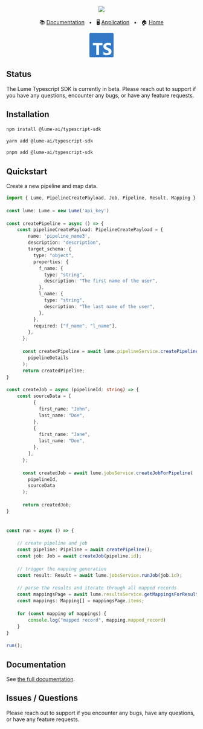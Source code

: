 <p align="center">
  <img src="https://app.lume.ai/assets/logo-256.png" width="300px">
</p>
<p align="center">
  📚
  <a href="https://docs.lume.ai/">Documentation</a>
  &nbsp;
  •
  &nbsp;
  🖥️
  <a href="https://app.lume.ai/">Application</a>
  &nbsp;
  •
  &nbsp;
  🏠
  <a href="https://www.lume.ai/">Home</a>
</p>
<p align="center">
  <img src="assets/ts-logo-128.png" width="64px">
</p>

## Status

The Lume Typescript SDK is currently in beta. 
Please reach out to support if you have any questions, encounter any bugs, or have any feature requests.

## Installation

```bash
npm install @lume-ai/typescript-sdk
```

```bash
yarn add @lume-ai/typescript-sdk
```

```bash
pnpm add @lume-ai/typescript-sdk
```

## Quickstart

Create a new pipeline and map data.

```ts
import { Lume, PipelineCreatePayload, Job, Pipeline, Result, Mapping } from '@lume-ai/typescript-sdk';

const lume: Lume = new Lume('api_key')

const createPipeline = async () => {
    const pipelineCreatePayload: PipelineCreatePayload = {
        name: 'pipeline_name3',
        description: "description",
        target_schema: {
          type: "object",
          properties: {
            f_name: {
              type: "string",
              description: "The first name of the user",
            },
            l_name: {
              type: "string",
              description: "The last name of the user",
            },
          },
          required: ["f_name", "l_name"],
        },
      };

      const createdPipeline = await lume.pipelineService.createPipeline(
        pipelineDetails
      );
      return createdPipeline;
}

const createJob = async (pipelineId: string) => {
    const sourceData = [
          {
            first_name: "John",
            last_name: "Doe",
          },
          {
            first_name: "Jane",
            last_name: "Doe",
          },
        ],
      };

      const createdJob = await lume.jobsService.createJobForPipeline(
        pipelineId,
        sourceData
      );

      return createdJob;
}


const run = async () => {
    
    // create pipeline and job
    const pipeline: Pipeline = await createPipeline();
    const job: Job = await createJob(pipeline.id);

    // trigger the mapping generation
    const result: Result = await lume.jobsService.runJob(job.id);

    // parse the results and iterate through all mapped records
    const mappingsPage = await lume.resultsService.getMappingsForResult(result.id); 
    const mappings: Mapping[] = mappingsPage.items;

    for (const mapping of mappings) {
        console.log("mapped record", mapping.mapped_record)
    }
}

run();
```

## Documentation

See [the full documentation](https://docs.lume.ai/pages/libraries/typescript/introduction).

## Issues / Questions

Please reach out to support if you encounter any bugs, have any questions, or have any feature requests.
